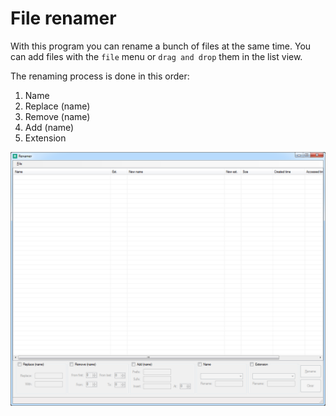 # File renamer

With this program you can rename a bunch of files at the same time. You can add files with the `file` menu or `drag and drop` them in the list view.

The renaming process is done in this order:

1. Name
2. Replace (name)
3. Remove (name)
4. Add (name)
5. Extension

<p align="middle" ><img src="/images/renamer.png" alt="Renamer prog" width="800"></p>
